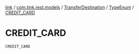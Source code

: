 [link](../../../index.md) / [com.tink.rest.models](../../index.md) / [TransferDestination](../index.md) / [TypeEnum](index.md) / [CREDIT_CARD](./-c-r-e-d-i-t_-c-a-r-d.md)

# CREDIT_CARD

`CREDIT_CARD`